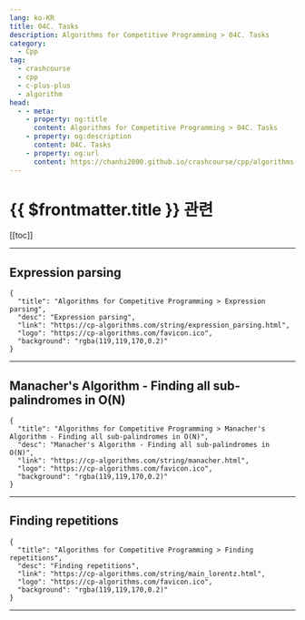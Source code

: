 ```yaml
---
lang: ko-KR
title: 04C. Tasks
description: Algorithms for Competitive Programming > 04C. Tasks
category:
  - Cpp
tag: 
  - crashcourse
  - cpp
  - c-plus-plus
  - algorithm
head:
  - - meta:
    - property: og:title
      content: Algorithms for Competitive Programming > 04C. Tasks
    - property: og:description
      content: 04C. Tasks
    - property: og:url
      content: https://chanhi2000.github.io/crashcourse/cpp/algorithms-for-competitive-programming/04-string-processing/04C.html
---
```


# {{ $frontmatter.title }} 관련

[[toc]]

---

## Expression parsing

```component VPCard
{
  "title": "Algorithms for Competitive Programming > Expression parsing",
  "desc": "Expression parsing",
  "link": "https://cp-algorithms.com/string/expression_parsing.html",
  "logo": "https://cp-algorithms.com/favicon.ico",
  "background": "rgba(119,119,170,0.2)"
}
```

---

## Manacher's Algorithm - Finding all sub-palindromes in O(N)

```component VPCard
{
  "title": "Algorithms for Competitive Programming > Manacher's Algorithm - Finding all sub-palindromes in O(N)",
  "desc": "Manacher's Algorithm - Finding all sub-palindromes in O(N)",
  "link": "https://cp-algorithms.com/string/manacher.html",
  "logo": "https://cp-algorithms.com/favicon.ico",
  "background": "rgba(119,119,170,0.2)"
}
```

---

## Finding repetitions

```component VPCard
{
  "title": "Algorithms for Competitive Programming > Finding repetitions",
  "desc": "Finding repetitions",
  "link": "https://cp-algorithms.com/string/main_lorentz.html",
  "logo": "https://cp-algorithms.com/favicon.ico",
  "background": "rgba(119,119,170,0.2)"
}
```

---

<TagLinks />